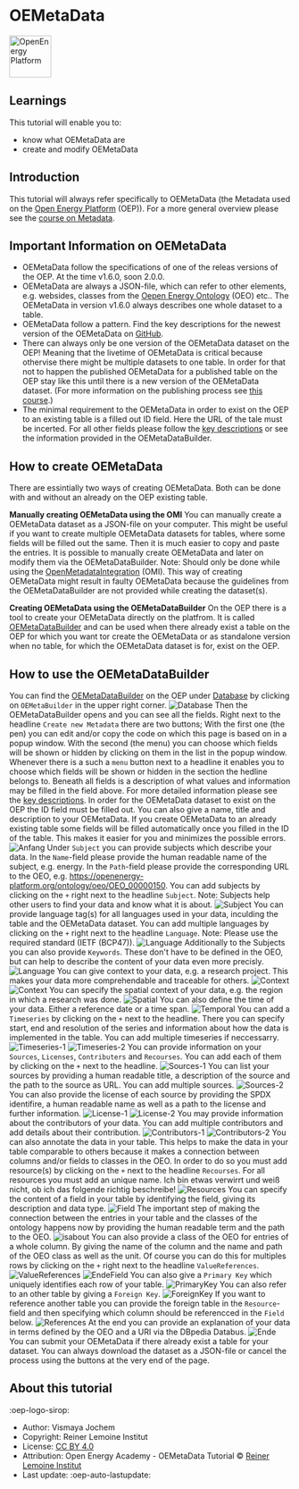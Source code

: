 # OEMetaData

<!-- keep img below title and without align="left"  -->
<img src="https://raw.githubusercontent.com/OpenEnergyPlatform/academy/develop/docs/data/img/OEP_logo_2_no_text.svg" alt="OpenEnergy Platform" height="75" width="75" />

## Learnings
This tutorial will enable you to:

- know what OEMetaData are
- create and modify OEMetaData

## Introduction

This tutorial will always refer specifically to OEMetaData (the Metadata used on the [Open Energy Platform](https://openenergyplatform.org/) (OEP)). For a more general overview please see the [course on Metadata](https://openenergyplatform.github.io/academy/courses/07_metadata/).

## Important Information on OEMetaData

- OEMetaData follow the specifications of one of the releas versions of the OEP. At the time v1.6.0, soon 2.0.0.
- OEMetaData are always a JSON-file, which can refer to other elements, e.g. websides, classes from the [Oepen Energy Ontology](https://openenergyplatform.org/viewer/oeo/) (OEO) etc.. The OEMetaData in version v1.6.0 always describes one whole dataset to a table. 
- OEMetaData follow a pattern. Find the key descriptions for the newest version of the OEMetaData on [GitHub](https://github.com/OpenEnergyPlatform/oemetadata/blob/develop/metadata/v160/metadata_key_description.md).
- There can always only be one version of the OEMetaData dataset on the OEP! Meaning that the livetime of OEMetaData is critical because othervise there might be multiple datasets to one table. In order for that not to happen the published OEMetaData for a published table on the OEP stay like this until there is a new version of the OEMetaData dataset. (For more information on the publishing process see [this course](https://openenergyplatform.github.io/academy/courses/04_upload/).)  
- The minimal requirement to the OEMetaData in order to exist on the OEP to an existing table is a filled out ID field. Here the URL of the tale must be incerted. For all other fields please follow the [key descriptions](https://github.com/OpenEnergyPlatform/oemetadata/blob/develop/metadata/v160/metadata_key_description.md) or see the information provided in the OEMetaDataBuilder.

## How to create OEMetaData

There are essintially two ways of creating OEMetaData. Both can be done with and without an already on the OEP existing table.

**Manually creating OEMetaData using the OMI**
You can manually create a OEMetaData dataset as a JSON-file on your computer. This might be useful if you want to create multiple OEMetaData datasets for tables, where some fields will be filled out the same. Then it is much easier to copy and paste the entries. It is possible to manually create OEMetaData and later on modify them via the OEMetaDataBuilder.
Note: Should only be done while using the [OpenMetadataIntegration](https://github.com/OpenEnergyPlatform/omi) (OMI). This way of creating OEMetaData might result in faulty OEMetaData because the guidelines from the OEMetaDataBuilder are not provided while creating the dataset(s).

**Creating OEMetaData using the OEMetaDataBuilder**
On the OEP there is a tool to create your OEMetaData directly on the platfrom. It is called [OEMetaDataBuilder](https://openenergyplatform.org/dataedit/oemetabuilder/) and can be used when there already exist a table on the OEP for which you want tor create the OEMetaData or as standalone version when no table, for which the OEMetaData dataset is for, exist on the OEP.

## How to use the OEMetaDataBuilder

You can find the [OEMetaDataBuilder](https://openenergyplatform.org/dataedit/oemetabuilder/) on the OEP under [Database](https://openenergyplatform.org/dataedit/schemas) by clicking on `OEMetaBuilder` in the upper right corner. 
![Database](images/Screenshots_OEMetaData/0_Database.png)
Then the OEMetaDataBuilder opens and you can see all the fields. Right next to the headline `Create new Metadata` there are two buttons; With the first one (the pen) you can edit and/or copy the code on which this page is based on in a popup window. With the second (the menu) you can choose which fields will be shown or hidden by clicking on them in the list in the popup window. Whenever there is a such a `menu` button next to a headline it enables you to choose which fields will be shown or hidden in the section the hedline belongs to. Beneath all fields is a description of what values and information may be filled in the field above. For more detailed information please see the [key descriptions](https://github.com/OpenEnergyPlatform/oemetadata/blob/develop/metadata/v160/metadata_key_description.md). 
In order for the OEMetaData dataset to exist on the OEP the ID field must be filled out. You can also give a name, title and description to your OEMetaData. If you create OEMetaData to an already existing table some fields will be filled automatically once you filled in the ID of the table. This makes it easier for you and minimizes the possible errors.
![Anfang](images/Screenshots_OEMetaData/1_Anfang.png)
Under `Subject` you can provide subjects which describe your data. In the `Name`-field please provide the human readable name of the subject, e.g. energy. In the `Path`-field please provide the corresponding URL to the OEO, e.g. https://openenergy-platform.org/ontology/oeo/OEO_00000150. You can add subjects by clicking on the `+` right next to the headline `Subject`. Note: Subjects help other users to find your data and know what it is about. 
![Subject](images/Screenshots_OEMetaData/2_Subject.png)
You can provide language tag(s) for all languages used in your data, inculding the table and the OEMetaData dataset. You can add multiple languages by clicking on the `+` right next to the headline `Language`. Note: Please use the required standard (IETF (BCP47)). 
![Language](images/Screenshots_OEMetaData/3_Language.png)
Additionally to the Subjects you can also provide `Keywords`. These don't have to be defined in the OEO, but can help to describe the content of your data even more precisly.
![Language](images/Screenshots_OEMetaData/4_Keywords.png)
You can give context to your data, e.g. a research project. This makes your data more comprehendable and traceable for others.
![Context](images/Screenshots_OEMetaData/5_Context_1.png)
![Context](images/Screenshots_OEMetaData/6_Context_2.png)
You can specify the spatial context of your data, e.g. the region in which a research was done.
![Spatial](images/Screenshots_OEMetaData/7_Spatial.png)
You can also define the time of your data. Either a reference date or a time span. 
![Temporal](images/Screenshots_OEMetaData/8_Temporal.png)
You can add a `Timeseries` by clicking on the `+` next to the headline. There you can specify start, end and resolution of the series and information about how the data is implemented in the table. You can add multiple timeseries if neccessarry.
![Timeseries-1](images/Screenshots_OEMetaData/9_Timeseries-1.png)
![Timeseries-2](images/Screenshots_OEMetaData/10_Timeseries-2.png)
You can provide information on your `Sources`, `Licenses`, `Contributers` and `Recourses`. You can add each of them by clicking on the `+` next to the headline.
![Sources-1](images/Screenshots_OEMetaData/11_Sources-1.png)
You can list your sources by providing a human readable title, a description of the source and the path to the source as URL. You can add multiple sources.
![Sources-2](images/Screenshots_OEMetaData/12_Sources-2.png)
You can also provide the license of each source by providing the SPDX identifire, a human readable name as well as a path to the license and further information.
![License-1](images/Screenshots_OEMetaData/13_License-1.png)
![License-2](images/Screenshots_OEMetaData/14_License-2.png)
You may provide information about the contributors of your data. You can add multiple contributors and add details about their contribution.
![Contributors-1](images/Screenshots_OEMetaData/15_Contributors-1.png)
![Contributors-2](images/Screenshots_OEMetaData/16_Contributors-2.png)
You can also annotate the data in your table. This helps to make the data in your table comparable to others because it makes a connection between columns and/or fields to classes in the OEO. In order to do so you must add resource(s) by clicking on the `+` next to the headline `Recourses`. For all resources you must add an unique name. Ich bin etwas verwirrt und weiß nicht, ob ich das folgende richtig beschreibe!
![Resources](images/Screenshots_OEMetaData/17_Resources.png)
You can specify the content of a field in your table by identifying the field, giving its description and data type.
![Field](images/Screenshots_OEMetaData/18_Field-1.png)
The important step of making the connection between the entries in your table and the classes of the ontology happens now by providing the human readable term and the path to the OEO.
![isabout](images/Screenshots_OEMetaData/19_isabout.png)
You can also provide a class of the OEO for entries of a whole column. By giving the name of the column and the name and path of the OEO class as well as the unit. Of course you can do this for multiples rows by clicking on the `+` right next to the headline `ValueReferences`.
![ValueReferences](images/Screenshots_OEMetaData/20_ValueReferences.png)
![EndeField](images/Screenshots_OEMetaData/21_EndeField.png)
You can also give a `Primary Key` which uniquely identifies each row of your table.
![PrimaryKey](images/Screenshots_OEMetaData/22_PrimaryKey.png)
You can also refer to an other table by giving a `Foreign Key`.
![ForeignKey](images/Screenshots_OEMetaData/23_ForeignKeys.png)
If you want to reference another table  you can provide the foreign table in the `Resource`-field and then specifying which column should be referencced in the `Field` below.
![References](images/Screenshots_OEMetaData/24_References.png)
At the end you can provide an explanation of your data in terms defined by the OEO and a URI via the DBpedia Databus.
![Ende](images/Screenshots_OEMetaData/25_Ende.png)
You can submit your OEMetaData if there already exist a table for your dataset. You can always download the dataset as a JSON-file or cancel the process using the buttons at the very end of the page.


## About this tutorial

:oep-logo-sirop:

- Author: Vismaya Jochem
- Copyright: Reiner Lemoine Institut
- License: [CC BY 4.0](https://creativecommons.org/licenses/by/4.0/deed.en)
- Attribution: Open Energy Academy - OEMetaData Tutorial © [Reiner Lemoine Institut](https://reiner-lemoine-institut.de/)
- Last update: :oep-auto-lastupdate:
